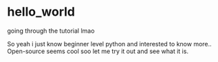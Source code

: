 # hello_world
going through the tutorial lmao

So yeah i just know beginner level python and interested to know more..
Open-source seems cool soo let me try it out and see what it is.
